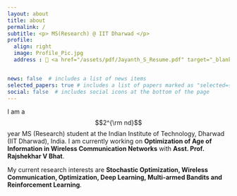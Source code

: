 ```yaml
---
layout: about
title: about
permalink: /
subtitle: <p> MS(Research) @ IIT Dharwad </p>
profile:
  align: right
  image: Profile_Pic.jpg
  address : 📄 <a href="/assets/pdf/Jayanth_S_Resume.pdf" target="_blank">Resume</a>


news: false  # includes a list of news items
selected_papers: true # includes a list of papers marked as "selected={true}"
social: false  # includes social icons at the bottom of the page
---
```


I am a $$2^{\rm nd}$$ year MS (Research) student at the Indian Institute of Technology, Dharwad (IIT Dharwad), India. I am currently working on **Optimization of Age of Information in Wireless Communication Networks** with **Asst. Prof. Rajshekhar V Bhat**.

My current research interests are **Stochastic Optimization, Wireless Communication, Optimization, Deep Learning, Multi-armed Bandits and Reinforcement Learning**.
